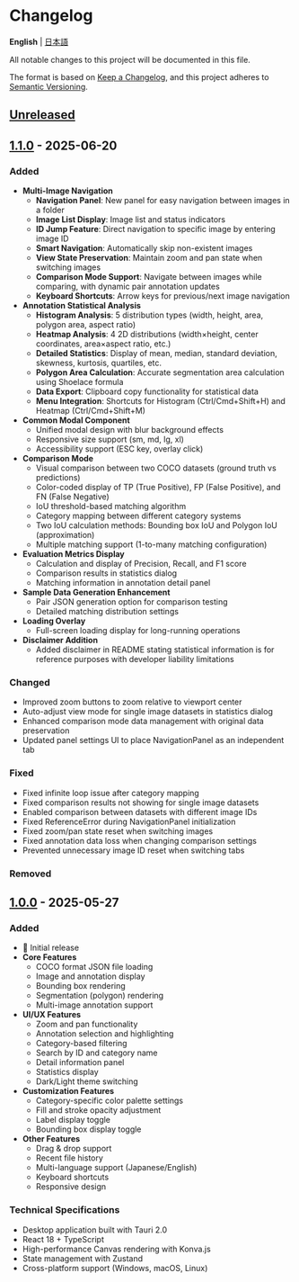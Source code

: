 # Changelog

**English** | [日本語](./CHANGELOG.md)

All notable changes to this project will be documented in this file.

The format is based on [Keep a Changelog](https://keepachangelog.com/en/1.0.0/),
and this project adheres to [Semantic Versioning](https://semver.org/spec/v2.0.0.html).

## [Unreleased]

## [1.1.0] - 2025-06-20

### Added

- **Multi-Image Navigation**
  - **Navigation Panel**: New panel for easy navigation between images in a folder
  - **Image List Display**: Image list and status indicators
  - **ID Jump Feature**: Direct navigation to specific image by entering image ID
  - **Smart Navigation**: Automatically skip non-existent images
  - **View State Preservation**: Maintain zoom and pan state when switching images
  - **Comparison Mode Support**: Navigate between images while comparing, with dynamic pair annotation updates
  - **Keyboard Shortcuts**: Arrow keys for previous/next image navigation
- **Annotation Statistical Analysis**
  - **Histogram Analysis**: 5 distribution types (width, height, area, polygon area, aspect ratio)
  - **Heatmap Analysis**: 4 2D distributions (width×height, center coordinates, area×aspect ratio, etc.)
  - **Detailed Statistics**: Display of mean, median, standard deviation, skewness, kurtosis, quartiles, etc.
  - **Polygon Area Calculation**: Accurate segmentation area calculation using Shoelace formula
  - **Data Export**: Clipboard copy functionality for statistical data
  - **Menu Integration**: Shortcuts for Histogram (Ctrl/Cmd+Shift+H) and Heatmap (Ctrl/Cmd+Shift+M)
- **Common Modal Component**
  - Unified modal design with blur background effects
  - Responsive size support (sm, md, lg, xl)
  - Accessibility support (ESC key, overlay click)
- **Comparison Mode**
  - Visual comparison between two COCO datasets (ground truth vs predictions)
  - Color-coded display of TP (True Positive), FP (False Positive), and FN (False Negative)
  - IoU threshold-based matching algorithm
  - Category mapping between different category systems
  - Two IoU calculation methods: Bounding box IoU and Polygon IoU (approximation)
  - Multiple matching support (1-to-many matching configuration)
- **Evaluation Metrics Display**
  - Calculation and display of Precision, Recall, and F1 score
  - Comparison results in statistics dialog
  - Matching information in annotation detail panel
- **Sample Data Generation Enhancement**
  - Pair JSON generation option for comparison testing
  - Detailed matching distribution settings
- **Loading Overlay**
  - Full-screen loading display for long-running operations
- **Disclaimer Addition**
  - Added disclaimer in README stating statistical information is for reference purposes with developer liability limitations

### Changed

- Improved zoom buttons to zoom relative to viewport center
- Auto-adjust view mode for single image datasets in statistics dialog
- Enhanced comparison mode data management with original data preservation
- Updated panel settings UI to place NavigationPanel as an independent tab

### Fixed

- Fixed infinite loop issue after category mapping
- Fixed comparison results not showing for single image datasets
- Enabled comparison between datasets with different image IDs
- Fixed ReferenceError during NavigationPanel initialization
- Fixed zoom/pan state reset when switching images
- Fixed annotation data loss when changing comparison settings
- Prevented unnecessary image ID reset when switching tabs

### Removed

## [1.0.0] - 2025-05-27

### Added

- 🎉 Initial release
- **Core Features**
  - COCO format JSON file loading
  - Image and annotation display
  - Bounding box rendering
  - Segmentation (polygon) rendering
  - Multi-image annotation support
- **UI/UX Features**
  - Zoom and pan functionality
  - Annotation selection and highlighting
  - Category-based filtering
  - Search by ID and category name
  - Detail information panel
  - Statistics display
  - Dark/Light theme switching
- **Customization Features**
  - Category-specific color palette settings
  - Fill and stroke opacity adjustment
  - Label display toggle
  - Bounding box display toggle
- **Other Features**
  - Drag & drop support
  - Recent file history
  - Multi-language support (Japanese/English)
  - Keyboard shortcuts
  - Responsive design

### Technical Specifications

- Desktop application built with Tauri 2.0
- React 18 + TypeScript
- High-performance Canvas rendering with Konva.js
- State management with Zustand
- Cross-platform support (Windows, macOS, Linux)

[Unreleased]: https://github.com/tact-software/coav/compare/v1.1.0...HEAD
[1.1.0]: https://github.com/tact-software/coav/compare/v1.0.0...v1.1.0
[1.0.0]: https://github.com/tact-software/coav/releases/tag/v1.0.0
